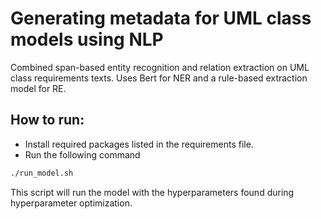 # Generating metadata for UML class models using NLP

Combined span-based entity recognition and relation extraction on UML class requirements texts.
Uses Bert for NER and a rule-based extraction model for RE.

## How to run:
- Install required packages listed in the requirements file. 
- Run the following command
```bash
./run_model.sh
```
This script will run the model with the hyperparameters found during hyperparameter optimization.
